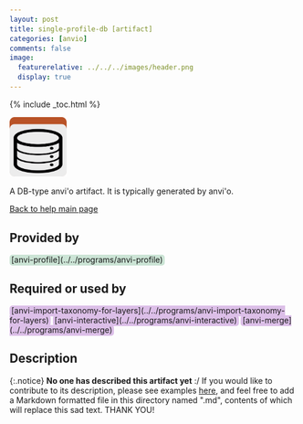 ```yaml
---
layout: post
title: single-profile-db [artifact]
categories: [anvio]
comments: false
image:
  featurerelative: ../../../images/header.png
  display: true
---
```



{% include _toc.html %}


<img src="../../images/icons/DB.png" alt="DB" style="width:100px; border:none" />

A DB-type anvi'o artifact. It is typically generated by anvi'o.

[Back to help main page](../../)

## Provided by


<p style="text-align: left" markdown="1"><span style="background:#cbe4d5; padding: 0px 3px 2px 3px; border-radius: 5px;">[anvi-profile](../../programs/anvi-profile)</span></p>


## Required or used by

<p style="text-align: left" markdown="1"><span style="background:#dcbfe8; padding: 0px 3px 2px 3px; border-radius: 5px;">[anvi-import-taxonomy-for-layers](../../programs/anvi-import-taxonomy-for-layers)</span> <span style="background:#dcbfe8; padding: 0px 3px 2px 3px; border-radius: 5px;">[anvi-interactive](../../programs/anvi-interactive)</span> <span style="background:#dcbfe8; padding: 0px 3px 2px 3px; border-radius: 5px;">[anvi-merge](../../programs/anvi-merge)</span></p>

## Description

{:.notice}
**No one has described this artifact yet** :/ If you would like to contribute to its description, please see examples [here](https://github.com/merenlab/anvio/tree/master/anvio/docs), and feel free to add a Markdown formatted file in this directory named ".md", contents of which will replace this sad text. THANK YOU!

